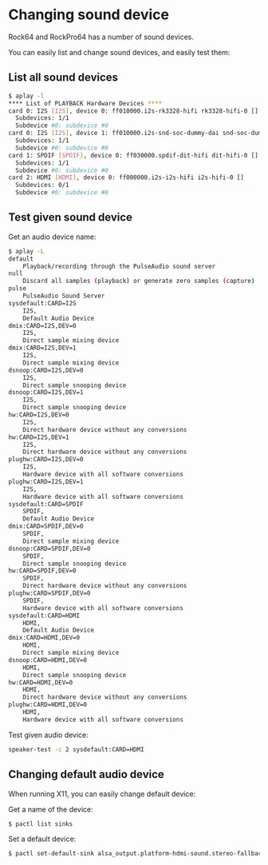 # Changing sound device

Rock64 and RockPro64 has a number of sound devices.

You can easily list and change sound devices, and easily test them:

## List all sound devices

```bash
$ aplay -l
**** List of PLAYBACK Hardware Devices ****
card 0: I2S [I2S], device 0: ff010000.i2s-rk3328-hifi rk3328-hifi-0 []
  Subdevices: 1/1
  Subdevice #0: subdevice #0
card 0: I2S [I2S], device 1: ff010000.i2s-snd-soc-dummy-dai snd-soc-dummy-dai-1 []
  Subdevices: 1/1
  Subdevice #0: subdevice #0
card 1: SPDIF [SPDIF], device 0: ff030000.spdif-dit-hifi dit-hifi-0 []
  Subdevices: 1/1
  Subdevice #0: subdevice #0
card 2: HDMI [HDMI], device 0: ff000000.i2s-i2s-hifi i2s-hifi-0 []
  Subdevices: 0/1
  Subdevice #0: subdevice #0
```

## Test given sound device

Get an audio device name:

```bash
$ aplay -L
default
    Playback/recording through the PulseAudio sound server
null
    Discard all samples (playback) or generate zero samples (capture)
pulse
    PulseAudio Sound Server
sysdefault:CARD=I2S
    I2S, 
    Default Audio Device
dmix:CARD=I2S,DEV=0
    I2S, 
    Direct sample mixing device
dmix:CARD=I2S,DEV=1
    I2S, 
    Direct sample mixing device
dsnoop:CARD=I2S,DEV=0
    I2S, 
    Direct sample snooping device
dsnoop:CARD=I2S,DEV=1
    I2S, 
    Direct sample snooping device
hw:CARD=I2S,DEV=0
    I2S, 
    Direct hardware device without any conversions
hw:CARD=I2S,DEV=1
    I2S, 
    Direct hardware device without any conversions
plughw:CARD=I2S,DEV=0
    I2S, 
    Hardware device with all software conversions
plughw:CARD=I2S,DEV=1
    I2S, 
    Hardware device with all software conversions
sysdefault:CARD=SPDIF
    SPDIF, 
    Default Audio Device
dmix:CARD=SPDIF,DEV=0
    SPDIF, 
    Direct sample mixing device
dsnoop:CARD=SPDIF,DEV=0
    SPDIF, 
    Direct sample snooping device
hw:CARD=SPDIF,DEV=0
    SPDIF, 
    Direct hardware device without any conversions
plughw:CARD=SPDIF,DEV=0
    SPDIF, 
    Hardware device with all software conversions
sysdefault:CARD=HDMI
    HDMI, 
    Default Audio Device
dmix:CARD=HDMI,DEV=0
    HDMI, 
    Direct sample mixing device
dsnoop:CARD=HDMI,DEV=0
    HDMI, 
    Direct sample snooping device
hw:CARD=HDMI,DEV=0
    HDMI, 
    Direct hardware device without any conversions
plughw:CARD=HDMI,DEV=0
    HDMI, 
    Hardware device with all software conversions
```

Test given audio device:

```bash
speaker-test -c 2 sysdefault:CARD=HDMI
```

## Changing default audio device

When running X11, you can easily change default device:

Get a name of the device:

```bash
$ pactl list sinks
```

Set a default device:

```bash
$ pactl set-default-sink alsa_output.platform-hdmi-sound.stereo-fallback
```
